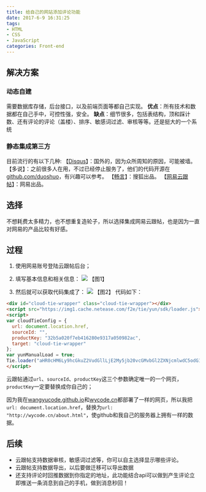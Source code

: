 ```yaml
---
title: 给自己的网站添加评论功能
date: 2017-6-9 16:31:25
tags:
- HTML
- CSS
- JavaScript
categories: Front-end
---
```


## 解决方案

### 动态自建
需要数据库存储，后台接口，以及前端页面等都自己实现。
**优点**：所有技术和数据都在自己手中，可控性强，安全。
**缺点**：细节很多，包括表结构，顶和踩计数、还有评论的评论（盖楼）、排序、敏感词过滤、审核等等。还是挺大的一个系统

### 静态集成第三方
目前流行的有以下几种:
【[Disqus](https://disqus.com/ "Disqus")】：国外的，因为众所周知的原因，可能被墙。
【多说】：之前很多人在用，不过已经停止服务了，他们的代码开源在[github.com/duoshuo](https://github.com/duoshuo "github.com/duoshuo")，有兴趣可以参考。
【[畅言](https://changyan.kuaizhan.com/ "畅言")】：搜狐出品。
【[网易云跟帖](https://gentie.163.com/ "网易云跟帖")】：网易出品。

<!--more-->

## 选择

不想耗费太多精力，也不想重复造轮子，所以选择集成网易云跟帖，也是因为一直对网易的产品比较有好感。

## 过程

1.  使用网易账号登陆云跟帖后台；

2.  填写基本信息和相关信息：
![](/images/20170609_pinglun_01.jpg)
【图1】
3.  然后就可以获取代码集成了：
![](/images/20170609_pinglun_02.jpg)
【图2】
 代码如下：
```html
<div id="cloud-tie-wrapper" class="cloud-tie-wrapper"></div>
<script src="https://img1.cache.netease.com/f2e/tie/yun/sdk/loader.js"></script>
<script>
var cloudTieConfig = {
  url: document.location.href,
  sourceId: "",
  productKey: "32b5a020f7eb416280e9317a050982ac",
  target: "cloud-tie-wrapper"
};
var yunManualLoad = true;
Tie.loader("aHR0cHM6Ly9hcGkuZ2VudGllLjE2My5jb20vcGMvbGl2ZXNjcmlwdC5odG1s", true);
</script>
```
云跟帖通过`url`、`sourceId`、`productKey`这三个参数确定唯一的一个网页，`productKey`一定要替换成你自己的；

因为我在[wangyucode.github.io](https://wangyucode.github.io "wangyucode.github.io")和[wycode.cn](http://wycode.cn "wycode.cn")都部署了一样的网页，所以我把`url: document.location.href`，替换为`url: "http://wycode.cn/about.html"`，使github和我自己的服务器上拥有一样的数据。

## 后续
- 云跟帖支持数据审核，敏感词过滤等，你可以自主选择显示哪些评论。
- 云跟帖支持数据导出，以后要做迁移可以导出数据
- 还支持评论时回推数据到你指定的地址，此功能结合api可以做到产生评论立即推送一条消息到自己的手机，做到消息秒回！
